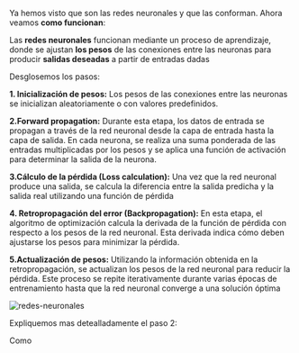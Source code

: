 Ya hemos visto que son las redes neuronales y que las conforman. Ahora veamos **como funcionan**: 

Las **redes neuronales** funcionan mediante un proceso de aprendizaje, donde se ajustan **los pesos** de las conexiones entre las neuronas para producir **salidas deseadas** a partir de entradas dadas

Desglosemos los pasos:

**1. Inicialización de pesos:** Los pesos de las conexiones entre las neuronas se inicializan aleatoriamente o con valores predefinidos.

**2.Forward propagation:** Durante esta etapa, los datos de entrada se propagan a través de la red neuronal desde la capa de entrada hasta la capa de salida. En cada neurona, se realiza una suma ponderada de las entradas multiplicadas por los pesos y se aplica una función de activación para determinar la salida de la neurona.


**3.Cálculo de la pérdida (Loss calculation):** Una vez que la red neuronal produce una salida, se calcula la diferencia entre la salida predicha y la salida real utilizando una función de pérdida

**4. Retropropagación del error (Backpropagation):** En esta etapa, el algoritmo de optimización calcula la derivada de la función de pérdida con respecto a los pesos de la red neuronal. Esta derivada indica cómo deben ajustarse los pesos para minimizar la pérdida.

**5.Actualización de pesos:** Utilizando la información obtenida en la retropropagación, se actualizan los pesos de la red neuronal para reducir la pérdida. Este proceso se repite iterativamente durante varias épocas de entrenamiento hasta que la red neuronal converge a una solución óptima

![redes-neuronales](https://github.com/ManuelMorenoNeria/NeuralNetworks/assets/114908218/8920a051-1826-4185-a2eb-27cf05ccbb6a)



Expliquemos mas detealladamente el paso 2:

Como
